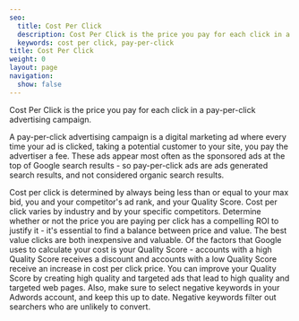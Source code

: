```yaml
---
seo:
  title: Cost Per Click
  description: Cost Per Click is the price you pay for each click in a pay-per-click advertising campaign.
  keywords: cost per click, pay-per-click
title: Cost Per Click
weight: 0
layout: page
navigation:
  show: false
---
```


Cost Per Click is the price you pay for each click in a pay-per-click advertising campaign. 

A pay-per-click advertising campaign is a digital marketing ad where every time your ad is clicked, taking a potential customer to your site, you pay the advertiser a fee. These ads appear most often as the sponsored ads at the top of Google search results - so pay-per-click ads are ads generated search results, and not considered organic search results.

Cost per click is determined by always being less than or equal to your max bid, you and your competitor's ad rank, and your Quality Score. Cost per click varies by industry and by your specific competitors. Determine whether or not the price you are paying per click has a compelling ROI to justify it - it's essential to find a balance between price and value. The best value clicks are both inexpensive and valuable. Of the factors that Google uses to calculate your cost is your Quality Score - accounts with a high Quality Score receives a discount and accounts with a low Quality Score receive an increase in cost per click price. You can improve your Quality Score by creating high quality and targeted ads that lead to high quality and targeted web pages. Also, make sure to select negative keywords in your Adwords account, and keep this up to date. Negative keywords filter out searchers who are unlikely to convert.
